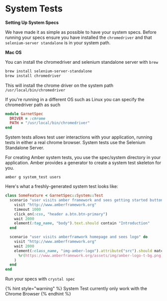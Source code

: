 # System Tests

**Setting Up System Specs**

We have made it as simple as possible to have your system specs. Before running your specs ensure you have installed the `chromedriver` and that `selenium-server standalone` is in your system path.

**Mac OS**

You can install the chromedriver and selenium standalone server with `brew`

```bash
brew install selenium-server-standalone
brew install chromedriver
```

This will install the chrome driver on the system path `/usr/local/bin/chromedriver`

If you're running in a different OS such as Linux you can specify the chromedriver path as such

```ruby
module GarnetSpec
  DRIVER = :chrome
  PATH = "/usr/local/bin/chromedriver"
end
```

System tests allows test user interactions with your application, running tests in either a real chrome browser. System tests use the Selenium Standalone Server.

For creating Amber system tests, you use the spec/system directory in your application. Amber provides a generator to create a system test skeleton for you.

```text
amber g system_test users
```

Here's what a freshly-generated system test looks like:

```ruby
class SomeFeature < GarnetSpec::System::Test
  scenario "user visits amber framework and sees getting started button" do
    visit "http://www.amberframework.org"
    timeout 1000
    click_on(:css, "header a.btn.btn-primary")
    wait 2000
    element(:tag_name, "body").text.should contain "Introduction"
  end

  scenario "user visits amberframwork homepage and sees logo" do
    visit "http://www.amberframework.org"
    wait 2000
    element(:class_name, "img-amber-logo").attribute("src").should match(
      %r(https://www.amberframework.org/assets/img/amber-logo-t-bg.png)
    )
  end
end
```

Run your specs with `crystal spec`

{% hint style="warning" %}
System Test currently only work with the Chrome Browser
{% endhint %}

